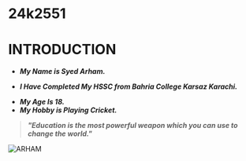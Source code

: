 # 24k2551

# INTRODUCTION

- ***My Name is Syed Arham.***
* ***I Have Completed My HSSC from Bahria College Karsaz Karachi.***
+ ***My Age Is 18.***
+ ***My Hobby is Playing Cricket.***

>***"Education is the most powerful weapon which you can use to change the world."***

![ARHAM](https://encrypted-tbn0.gstatic.com/images?q=tbn:ANd9GcQEFAdAGDC12O7n4NXenqnmqh3ELbVUqpkwOA&s)
